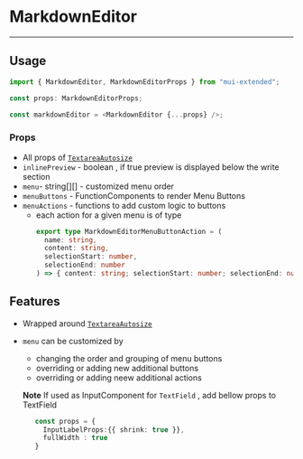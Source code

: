 # MarkdownEditor

---

## Usage

```typescript
import { MarkdownEditor, MarkdownEditorProps } from "mui-extended";

const props: MarkdownEditorProps;

const markdownEditor = <MarkdownEditor {...props} />;
```

### Props

- All props of [`TextareaAutosize`](https://mui.com/components/textarea-autosize/)
- `inlinePreview` - boolean , if true preview is displayed below the write section
- `menu`- string[][] - customized menu order
- `menuButtons` - FunctionComponents to render Menu Buttons
- `menuActions` - functions to add custom logic to buttons
  - each action for a given menu is of type
    ```typescript
    export type MarkdownEditorMenuButtonAction = (
      name: string,
      content: string,
      selectionStart: number,
      selectionEnd: number
    ) => { content: string; selectionStart: number; selectionEnd: number };
    ```

## Features

- Wrapped around [`TextareaAutosize`](https://mui.com/components/textarea-autosize/)
- `menu` can be customized by

  - changing the order and grouping of menu buttons
  - overriding or adding new additional buttons
  - overriding or adding neew additional actions

  **Note**
  If used as InputComponent for `TextField` , add bellow props to TextField

  ```typescript
     const props = {
       InputLabelProps:{{ shrink: true }},
       fullWidth : true
     }
  ```
